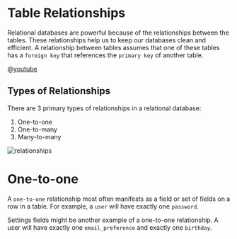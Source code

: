 # Table Relationships

Relational databases are powerful because of the relationships between the tables. These relationships help us to keep our databases clean and efficient. A relationship between tables assumes that one of these tables has a `foreign key` that references the `primary key` of another table.

@[youtube](https://www.youtube.com/watch?v=WJTdg1AsSz0)

## Types of Relationships

There are 3 primary types of relationships in a relational database:

1. One-to-one
2. One-to-many
3. Many-to-many

![relationships](https://i.imgur.com/u4i6XdL.png)

# One-to-one

A `one-to-one` relationship most often manifests as a field or set of fields on a row in a table. For example, a `user` will have exactly one `password`.

Settings fields might be another example of a one-to-one relationship. A user will have exactly one `email_preference` and exactly one `birthday`.
